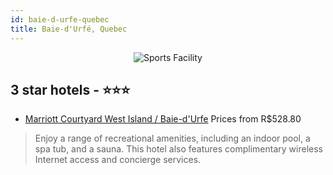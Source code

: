 ```yaml
---
id: baie-d-urfe-quebec
title: Baie-d'Urfé, Quebec
---
```


<center><img src="https://i.travelapi.com/hotels/14000000/13080000/13075900/13075835/78ddfc8e_z.jpg" alt="Sports Facility" /></center>


##  3 star hotels - ⭐️⭐️⭐️

-    [Marriott Courtyard West Island / Baie-d'Urfe](https://us.hurb.com/hotels/baie-d-urfe/marriott-courtyard-west-island-baie-d-urfe-JNP-JP362042?cmp=18055) Prices from R$528.80
   > Enjoy a range of recreational amenities, including an indoor pool, a spa tub, and a sauna. This hotel also features complimentary wireless Internet access and concierge services.
